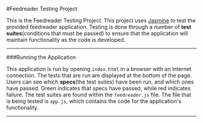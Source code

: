 #Feedreader Testing Project

This is the Feedreader Testing Project. This project uses [Jasmine](http://jasmine.github.io/) to test the provided feedreader application.
Testing is done through a number of __test suites__(conditions that must be passed)
to ensure that the application will maintain functionality as the code is developed.

___

###Running the Application

This application is run by opening `index.html` in a browser with an internet
connection. The tests that are run are displayed at the bottom of the page.
Users can see which __specs__(the test suites) have been run, and which ones
have passed. Green indicates that specs have passed, while red indicates failure.
The test suites are found within the `feedreader.js` file. The file that is being
tested is `app.js`, which contains the code for the application's functionality.

---
